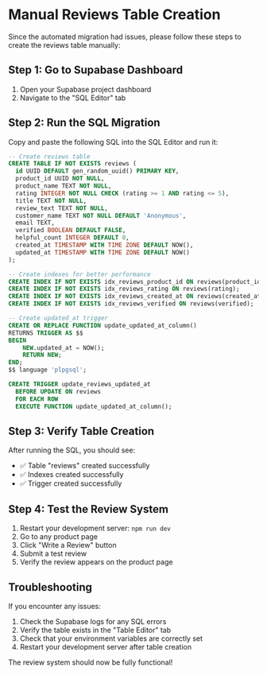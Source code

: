 # Manual Reviews Table Creation

Since the automated migration had issues, please follow these steps to create the reviews table manually:

## Step 1: Go to Supabase Dashboard
1. Open your Supabase project dashboard
2. Navigate to the "SQL Editor" tab

## Step 2: Run the SQL Migration
Copy and paste the following SQL into the SQL Editor and run it:

```sql
-- Create reviews table
CREATE TABLE IF NOT EXISTS reviews (
  id UUID DEFAULT gen_random_uuid() PRIMARY KEY,
  product_id UUID NOT NULL,
  product_name TEXT NOT NULL,
  rating INTEGER NOT NULL CHECK (rating >= 1 AND rating <= 5),
  title TEXT NOT NULL,
  review_text TEXT NOT NULL,
  customer_name TEXT NOT NULL DEFAULT 'Anonymous',
  email TEXT,
  verified BOOLEAN DEFAULT FALSE,
  helpful_count INTEGER DEFAULT 0,
  created_at TIMESTAMP WITH TIME ZONE DEFAULT NOW(),
  updated_at TIMESTAMP WITH TIME ZONE DEFAULT NOW()
);

-- Create indexes for better performance
CREATE INDEX IF NOT EXISTS idx_reviews_product_id ON reviews(product_id);
CREATE INDEX IF NOT EXISTS idx_reviews_rating ON reviews(rating);
CREATE INDEX IF NOT EXISTS idx_reviews_created_at ON reviews(created_at);
CREATE INDEX IF NOT EXISTS idx_reviews_verified ON reviews(verified);

-- Create updated_at trigger
CREATE OR REPLACE FUNCTION update_updated_at_column()
RETURNS TRIGGER AS $$
BEGIN
    NEW.updated_at = NOW();
    RETURN NEW;
END;
$$ language 'plpgsql';

CREATE TRIGGER update_reviews_updated_at 
  BEFORE UPDATE ON reviews 
  FOR EACH ROW 
  EXECUTE FUNCTION update_updated_at_column();
```

## Step 3: Verify Table Creation
After running the SQL, you should see:
- ✅ Table "reviews" created successfully
- ✅ Indexes created successfully  
- ✅ Trigger created successfully

## Step 4: Test the Review System
1. Restart your development server: `npm run dev`
2. Go to any product page
3. Click "Write a Review" button
4. Submit a test review
5. Verify the review appears on the product page

## Troubleshooting
If you encounter any issues:
1. Check the Supabase logs for any SQL errors
2. Verify the table exists in the "Table Editor" tab
3. Check that your environment variables are correctly set
4. Restart your development server after table creation

The review system should now be fully functional!
